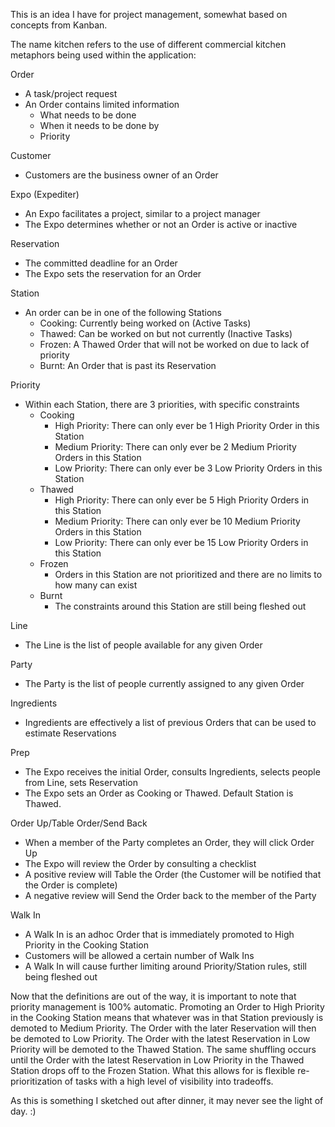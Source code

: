 This is an idea I have for project management, somewhat based on concepts from Kanban.

The name kitchen refers to the use of different commercial kitchen metaphors being used within the application:

Order
* A task/project request
* An Order contains limited information
    * What needs to be done
    * When it needs to be done by
    * Priority

Customer
* Customers are the business owner of an Order

Expo (Expediter)
* An Expo facilitates a project, similar to a project manager
* The Expo determines whether or not an Order is active or inactive

Reservation
* The committed deadline for an Order
* The Expo sets the reservation for an Order

Station
* An order can be in one of the following Stations
    * Cooking: Currently being worked on (Active Tasks)
    * Thawed: Can be worked on but not currently (Inactive Tasks)
    * Frozen: A Thawed Order that will not be worked on due to lack of priority
    * Burnt: An Order that is past its Reservation

Priority
* Within each Station, there are 3 priorities, with specific constraints
    * Cooking
        * High Priority: There can only ever be 1 High Priority Order in this Station
        * Medium Priority: There can only ever be 2 Medium Priority Orders in this Station
        * Low Priority: There can only ever be 3 Low Priority Orders in this Station
    * Thawed
        * High Priority: There can only ever be 5 High Priority Orders in this Station
        * Medium Priority: There can only ever be 10 Medium Priority Orders in this Station
        * Low Priority: There can only ever be 15 Low Priority Orders in this Station
    * Frozen
        * Orders in this Station are not prioritized and there are no limits to how many can exist
    * Burnt
        * The constraints around this Station are still being fleshed out

Line
* The Line is the list of people available for any given Order

Party
* The Party is the list of people currently assigned to any given Order

Ingredients
* Ingredients are effectively a list of previous Orders that can be used to estimate Reservations

Prep
* The Expo receives the initial Order, consults Ingredients, selects people from Line, sets Reservation
* The Expo sets an Order as Cooking or Thawed. Default Station is Thawed.

Order Up/Table Order/Send Back
* When a member of the Party completes an Order, they will click Order Up
* The Expo will review the Order by consulting a checklist
* A positive review will Table the Order (the Customer will be notified that the Order is complete)
* A negative review will Send the Order back to the member of the Party

Walk In
* A Walk In is an adhoc Order that is immediately promoted to High Priority in the Cooking Station
* Customers will be allowed a certain number of Walk Ins
* A Walk In will cause further limiting around Priority/Station rules, still being fleshed out

Now that the definitions are out of the way, it is important to note that priority management is 100% automatic. Promoting an Order to High Priority in the Cooking Station means that whatever was in that Station previously is demoted to Medium Priority. The Order with the later Reservation will then be demoted to Low Priority. The Order with the latest Reservation in Low Priority will be demoted to the Thawed Station. The same shuffling occurs until the Order with the latest Reservation in Low Priority in the Thawed Station drops off to the Frozen Station. What this allows for is flexible re-prioritization of tasks with a high level of visibility into tradeoffs.

As this is something I sketched out after dinner, it may never see the light of day. :)
